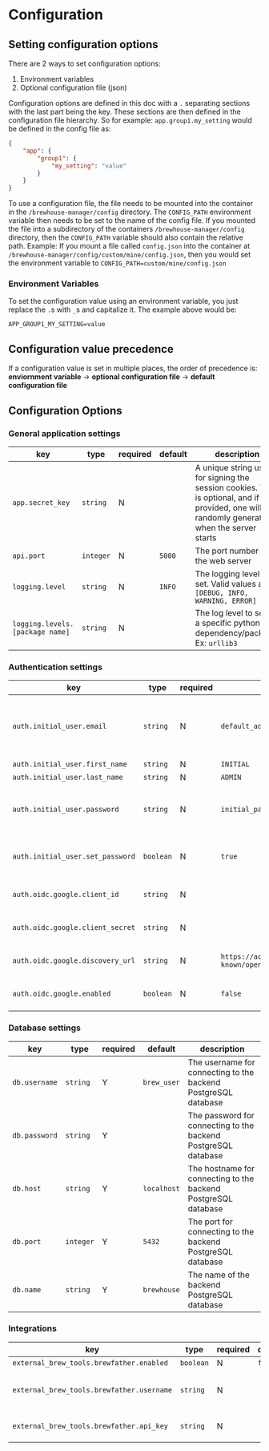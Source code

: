 # Configuration

## Setting configuration options

There are 2 ways to set configuration options:

1. Environment variables
2. Optional configuration file (json)

Configuration options are defined in this doc with a `.` separating sections with the last part being the key.
These sections are then defined in the configuration file hierarchy.  So for example: `app.group1.my_setting` would be
defined in the config file as:


```json
{
    "app": {
        "group1": {
            "my_setting": "value"
        }
    }
}
```

To use a configuration file, the file needs to be mounted into the container in the `/brewhouse-manager/config` directory.
The `CONFIG_PATH` environment variable then needs to be set to the name of the config file.  If you mounted the file into a
subdirectory of the containers `/brewhouse-manager/config` directory, then the `CONFIG_PATH` variable should also
contain the relative path.  Example:  If you mount a file called `config.json` into the container at
`/brewhouse-manager/config/custom/mine/config.json`, then you would set the environment variable to
`CONFIG_PATH=custom/mine/config.json`

### Environment Variables

To set the configuration value using an environment variable, you just replace the `.`s with `_`s and capitalize it.  The example above
would be:

```shell
APP_GROUP1_MY_SETTING=value
```

## Configuration value precedence

If a configuration value is set in multiple places, the order of precedence is:
__enviornment variable__ -> __optional configuration file__ -> __default configuration file__

## Configuration Options

### General application settings

| key  | type | required | default | description |
| ---- | ---- | -------- | ------- | ----------- |
| `app.secret_key` | `string` | N | | A unique string used for signing the session cookies.  This is optional, and if not provided, one will be randomly generated when the server starts |
| `api.port` | `integer` | N | `5000` | The port number for the web server |
| `logging.level` | `string` | N | `INFO` | The logging level to set.  Valid values are: `[DEBUG, INFO, WARNING, ERROR]` |
| `logging.levels.[package name]` | `string` | N | | The log level to set for a specific python dependency/package.  Ex: `urllib3` |

### Authentication settings

| key  | type | required | default | description |
| ---- | ---- | -------- | ------- | ----------- |
| `auth.initial_user.email` | `string` | N | `default_admin@acme.fake` | The email address for the initial user created.  This user is only created the first time the application boots up and there are no other users in the database. |
| `auth.initial_user.first_name` | `string` | N | `INITIAL` | THe first name of the initial user |
| `auth.initial_user.last_name` | `string` | N | `ADMIN` | The last name of the initial user |
| `auth.initial_user.password` | `string` | N | `initial_password` | The password to be set for the initial user.  This is only set of the `auth.initial_user.set_password` is `true` |
| `auth.initial_user.set_password` | `boolean` | N | `true` | Sets the password for the initial user.  If `false`, the Google OpenID Connect provider provider needs to be enabled |
| `auth.oidc.google.client_id` | `string` | N | | The client id used for the Google OpenID Connect provider |
| `auth.oidc.google.client_secret` | `string` | N | | The client secret used for the Google OpenID Connect provider |
| `auth.oidc.google.discovery_url` | `string` | N | `https://accounts.google.com/.well-known/openid-configuration` | The discovery URL used for the Google OpenID Connect provider |
| `auth.oidc.google.enabled` | `boolean` | N | `false` | Enables the ability to login using Google OpenID Connect provider |

### Database settings

| key  | type | required | default | description |
| ---- | ---- | -------- | ------- | ----------- |
| `db.username` | `string` | Y | `brew_user` | The username for connecting to the backend PostgreSQL database |
| `db.password` | `string` | Y | | The password for connecting to the backend PostgreSQL database |
| `db.host` | `string` | Y | `localhost` | The hostname for connecting to the backend PostgreSQL database |
| `db.port` | `integer` | Y | `5432` | The port for connecting to the backend PostgreSQL database |
| `db.name` | `string` | Y | `brewhouse` | The name of the backend PostgreSQL database |

### Integrations

| key  | type | required | default | description |
| ---- | ---- | -------- | ------- | ----------- |
| `external_brew_tools.brewfather.enabled` | `boolean` | N | `false` | Enables the integration with [brefather](https://brewfather.app) |
| `external_brew_tools.brewfather.username` | `string` | N |  | The brewfather API username (required if `external_brew_tools.brewfather.enabled` is `true`) |
| `external_brew_tools.brewfather.api_key` | `string` | N |  | The brewfather API key (required if `external_brew_tools.brewfather.enabled` is `true`) |